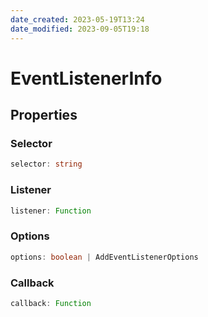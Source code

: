 ```yaml
---
date_created: 2023-05-19T13:24
date_modified: 2023-09-05T19:18
---
```

# EventListenerInfo

## Properties

### Selector

```ts
selector: string
```

### Listener

```ts
listener: Function
```

### Options

```ts
options: boolean | AddEventListenerOptions
```

### Callback

```ts
callback: Function
```

